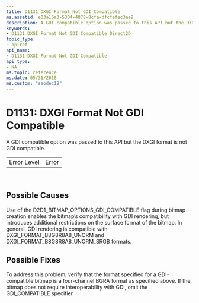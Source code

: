 ```yaml
---
title: D1131 DXGI Format Not GDI Compatible
ms.assetid: e03a16a3-5304-4878-8cfa-dfcfefec3ae9
description: A GDI compatible option was passed to this API but the DXGI format is not GDI compatible.
keywords:
- D1131 DXGI Format Not GDI Compatible Direct2D
topic_type:
- apiref
api_name:
- D1131 DXGI Format Not GDI Compatible
api_type:
- NA
ms.topic: reference
ms.date: 05/31/2018
ms.custom: "seodec18"
---
```


# D1131: DXGI Format Not GDI Compatible

A GDI compatible option was passed to this API but the DXGI format is not GDI compatible.



|             |       |
|-------------|-------|
| Error Level | Error |



 

## Possible Causes

Use of the D2D1\_BITMAP\_OPTIONS\_GDI\_COMPATIBLE flag during bitmap creation enables the bitmap’s compatibility with GDI rendering, but introduces additional restrictions on the surface format of the bitmap. In general, GDI rendering is compatible with DXGI\_FORMAT\_B8G8R8A8\_UNORM and DXGI\_FORMAT\_B8G8R8A8\_UNORM\_SRGB formats.

## Possible Fixes

To address this problem, verify that the format specified for a GDI-compatible bitmap is a four-channel BGRA format as specified above. If the bitmap does not require interoperability with GDI, omit the GDI\_COMPATIBLE specifier.

 

 




